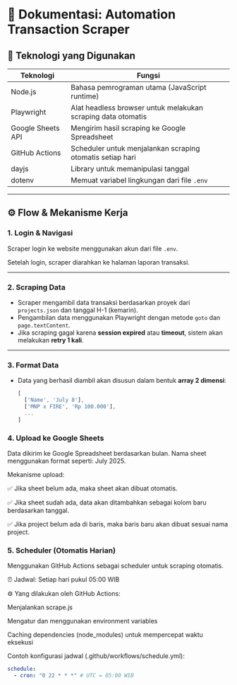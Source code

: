# 📄 Dokumentasi: Automation Transaction Scraper

## 🔧 Teknologi yang Digunakan

| Teknologi           | Fungsi                                                                 |
|---------------------|------------------------------------------------------------------------|
| Node.js             | Bahasa pemrograman utama (JavaScript runtime)                          |
| Playwright          | Alat headless browser untuk melakukan scraping data otomatis           |
| Google Sheets API   | Mengirim hasil scraping ke Google Spreadsheet                          |
| GitHub Actions      | Scheduler untuk menjalankan scraping otomatis setiap hari              |
| dayjs               | Library untuk memanipulasi tanggal                                     |
| dotenv              | Memuat variabel lingkungan dari file `.env`                            |

---

## ⚙️ Flow & Mekanisme Kerja

### 1. Login & Navigasi
Scraper login ke website menggunakan akun dari file `.env`.

Setelah login, scraper diarahkan ke halaman laporan transaksi.

---

### 2. Scraping Data
- Scraper mengambil data transaksi berdasarkan proyek dari `projects.json` dan tanggal H-1 (kemarin).
- Pengambilan data menggunakan Playwright dengan metode `goto` dan `page.textContent`.
- Jika scraping gagal karena **session expired** atau **timeout**, sistem akan melakukan **retry 1 kali**.

---

### 3. Format Data
- Data yang berhasil diambil akan disusun dalam bentuk **array 2 dimensi**:
  
  ```js
  [
    ['Name', 'July 8'],
    ['MNP x FIRE', 'Rp 100.000'],
    ...
  ]

### 4. Upload ke Google Sheets
Data dikirim ke Google Spreadsheet berdasarkan bulan. Nama sheet menggunakan format seperti: July 2025.

Mekanisme upload:

✅ Jika sheet belum ada, maka sheet akan dibuat otomatis.

✅ Jika sheet sudah ada, data akan ditambahkan sebagai kolom baru berdasarkan tanggal.

✅ Jika project belum ada di baris, maka baris baru akan dibuat sesuai nama project.

### 5. Scheduler (Otomatis Harian)
Menggunakan GitHub Actions sebagai scheduler untuk scraping otomatis.

⏰ Jadwal: Setiap hari pukul 05:00 WIB

⚙️ Yang dilakukan oleh GitHub Actions:

Menjalankan scrape.js

Mengatur dan menggunakan environment variables

Caching dependencies (node_modules) untuk mempercepat waktu eksekusi

Contoh konfigurasi jadwal (.github/workflows/schedule.yml):

```yaml
schedule:
  - cron: "0 22 * * *" # UTC = 05:00 WIB
